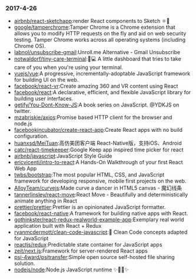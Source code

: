 ### 2017-4-26 
* [airbnb/react-sketchapp](https://github.com//airbnb/react-sketchapp):render React components to Sketch ⚛️💎 
* [google/tamperchrome](https://github.com//google/tamperchrome):Tamper Chrome is a Chrome extension that allows you to modify HTTP requests on the fly and aid on web security testing. Tamper Chrome works across all operating systems (including Chrome OS). 
* [labnol/unsubscribe-gmail](https://github.com//labnol/unsubscribe-gmail):Unroll.me Alternative - Gmail Unsubscribe 
* [notwaldorf/tiny-care-terminal](https://github.com//notwaldorf/tiny-care-terminal):💖💻 A little dashboard that tries to take care of you when you're using your terminal. 
* [vuejs/vue](https://github.com//vuejs/vue):A progressive, incrementally-adoptable JavaScript framework for building UI on the web. 
* [facebook/react-vr](https://github.com//facebook/react-vr):Create amazing 360 and VR content using React 
* [facebook/react](https://github.com//facebook/react):A declarative, efficient, and flexible JavaScript library for building user interfaces. 
* [getify/You-Dont-Know-JS](https://github.com//getify/You-Dont-Know-JS):A book series on JavaScript. @YDKJS on twitter. 
* [mzabriskie/axios](https://github.com//mzabriskie/axios):Promise based HTTP client for the browser and node.js 
* [facebookincubator/create-react-app](https://github.com//facebookincubator/create-react-app):Create React apps with no build configuration. 
* [huanxsd/MeiTuan](https://github.com//huanxsd/MeiTuan):高仿美团客户端 React-Native版，支持iOS、Android 
* [catc/react-timekeeper](https://github.com//catc/react-timekeeper):Google Keep app inspired time picker for react 
* [airbnb/javascript](https://github.com//airbnb/javascript):JavaScript Style Guide 
* [ericvicenti/intro-to-react](https://github.com//ericvicenti/intro-to-react):A Hands-On Walkthrough of your first React Web App 
* [twbs/bootstrap](https://github.com//twbs/bootstrap):The most popular HTML, CSS, and JavaScript framework for developing responsive, mobile first projects on the web. 
* [AlloyTeam/curvejs](https://github.com//AlloyTeam/curvejs):Made curve a dancer in HTML5 canvas - 魔幻线条 
* [tannerlinsley/react-move](https://github.com//tannerlinsley/react-move):React Move - Beautifully and deterministically animate anything in React 
* [prettier/prettier](https://github.com//prettier/prettier):Prettier is an opinionated JavaScript formatter. 
* [facebook/react-native](https://github.com//facebook/react-native):A framework for building native apps with React. 
* [gothinkster/react-redux-realworld-example-app](https://github.com//gothinkster/react-redux-realworld-example-app):Exemplary real world application built with React + Redux 
* [ryanmcdermott/clean-code-javascript](https://github.com//ryanmcdermott/clean-code-javascript):🛁 Clean Code concepts adapted for JavaScript 
* [reactjs/redux](https://github.com//reactjs/redux):Predictable state container for JavaScript apps 
* [zeit/next.js](https://github.com//zeit/next.js):Framework for server-rendered React apps 
* [psi-4ward/psitransfer](https://github.com//psi-4ward/psitransfer):Simple open source self-hosted file sharing solution. 
* [nodejs/node](https://github.com//nodejs/node):Node.js JavaScript runtime ✨🐢🚀✨ 

